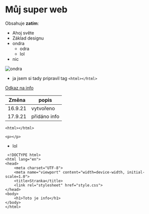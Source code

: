 # Můj super web
Obsahuje **zatím**:
* Ahoj světe
* Základ designu
* ondra
    * odra
    * lol
* nic

![ondra](https://blog.inpage.cz/obrazek/3/kitten-jpg/)

* ja jsem si tady pripravil tag ``<html></html>``

[Odkaz na info](info.html)

| **Změna**   | **popis**        |
|---------|--------------|
| 16.9.21 | vytvořeno    |
| 17.9.21 | přidáno info |

``<html></html>``

``<p></p>``
 * lol
 
```
 <!DOCTYPE html>
<html lang="en">
<head>
    <meta charset="UTF-8">
    <meta name="viewport" content="width=device-width, initial-scale=1.0">
    <title>Stranka</title>
    <link rel="stylesheet" href="style.css">
</head>
<body>
    <h1>Toto je info</h1>
</body>
</html>
```